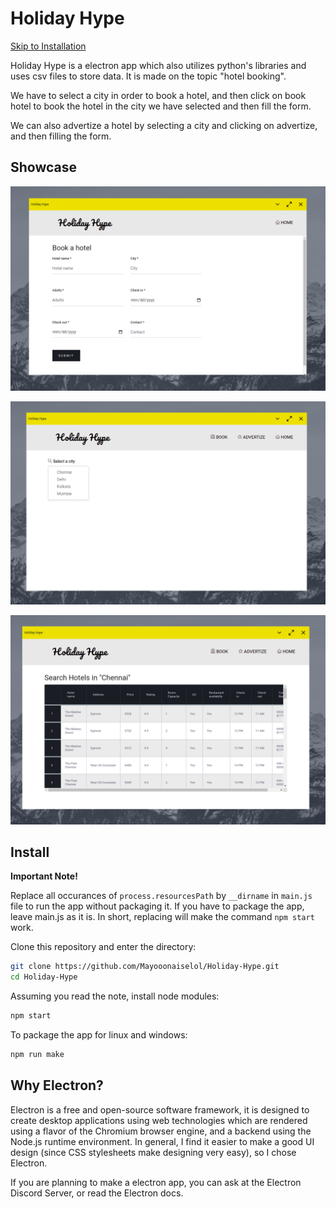 # Holiday Hype

[Skip to Installation](https://github.com/Mayooonaiselol/Holiday-Hype/tree/master#install)

Holiday Hype is a electron app which also utilizes python's libraries and uses csv files to store data. It is made on the topic "hotel booking".

We have to select a city in order to book a hotel, and then click on book hotel to book the hotel in the city we have selected and then fill the form.

We can also advertize a hotel by selecting a city and clicking on advertize, and then filling the form.

## Showcase

![Book Hotels](Screenshots/Screenshot_20220720_213843.png)

![Select Cities](Screenshots/Screenshot_20220720_213902.png)

![Browse Hotels](Screenshots/Screenshot_20220720_213925.png)

## Install

**Important Note!**

Replace all occurances of `process.resourcesPath` by `__dirname` in `main.js` file to run the app without packaging it.
If you have to package the app, leave main.js as it is.
In short, replacing will make the command `npm start` work.

Clone this repository and enter the directory:

```bash
git clone https://github.com/Mayooonaiselol/Holiday-Hype.git
cd Holiday-Hype
```

Assuming you read the note, install node modules:

```bash
npm start
```

To package the app for linux and windows:

```bash
npm run make
```

## Why Electron?

Electron is a free and open-source software framework, it is designed to create desktop applications using web technologies which are rendered using a flavor of the Chromium browser engine, and a backend using the Node.js runtime environment. In general, I find it easier to make a good UI design (since CSS stylesheets make designing very easy), so I chose Electron.

If you are planning to make a electron app, you can ask at the Electron Discord Server, or read the Electron docs.
